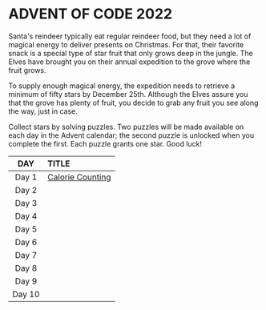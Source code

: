 # ADVENT OF CODE 2022


Santa's reindeer typically eat regular reindeer food, but they need a lot of magical energy to deliver presents on Christmas. For that, their favorite snack is a special type of star fruit that only grows deep in the jungle. The Elves have brought you on their annual expedition to the grove where the fruit grows.

To supply enough magical energy, the expedition needs to retrieve a minimum of fifty stars by December 25th. Although the Elves assure you that the grove has plenty of fruit, you decide to grab any fruit you see along the way, just in case.

Collect stars by solving puzzles. Two puzzles will be made available on each day in the Advent calendar; the second puzzle is unlocked when you complete the first. Each puzzle grants one star. Good luck!


| **DAY** | **TITLE** |
| :---: | :--- |
| Day 1 | [Calorie Counting](https://github.com/fromwindowstolinux/AoC/blob/main/2022/2201.md) |
| Day 2 | []() |
| Day 3 | []() |
| Day 4 | []() |
| Day 5 | []() |
| Day 6 | []() |
| Day 7 | []() |
| Day 8 | []() |
| Day 9 | []() |
| Day 10 | []() |
